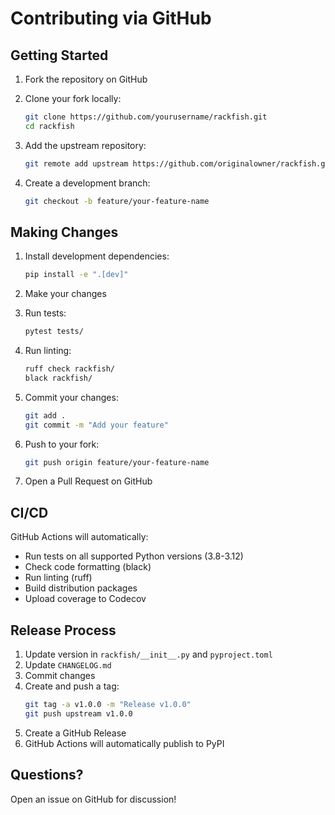 # Contributing via GitHub

## Getting Started

1. Fork the repository on GitHub
2. Clone your fork locally:
   ```bash
   git clone https://github.com/yourusername/rackfish.git
   cd rackfish
   ```

3. Add the upstream repository:
   ```bash
   git remote add upstream https://github.com/originalowner/rackfish.git
   ```

4. Create a development branch:
   ```bash
   git checkout -b feature/your-feature-name
   ```

## Making Changes

1. Install development dependencies:
   ```bash
   pip install -e ".[dev]"
   ```

2. Make your changes

3. Run tests:
   ```bash
   pytest tests/
   ```

4. Run linting:
   ```bash
   ruff check rackfish/
   black rackfish/
   ```

5. Commit your changes:
   ```bash
   git add .
   git commit -m "Add your feature"
   ```

6. Push to your fork:
   ```bash
   git push origin feature/your-feature-name
   ```

7. Open a Pull Request on GitHub

## CI/CD

GitHub Actions will automatically:
- Run tests on all supported Python versions (3.8-3.12)
- Check code formatting (black)
- Run linting (ruff)
- Build distribution packages
- Upload coverage to Codecov

## Release Process

1. Update version in `rackfish/__init__.py` and `pyproject.toml`
2. Update `CHANGELOG.md`
3. Commit changes
4. Create and push a tag:
   ```bash
   git tag -a v1.0.0 -m "Release v1.0.0"
   git push upstream v1.0.0
   ```
5. Create a GitHub Release
6. GitHub Actions will automatically publish to PyPI

## Questions?

Open an issue on GitHub for discussion!
